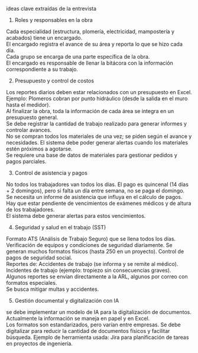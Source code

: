 
ideas clave extraídas de la entrevista
1. Roles y responsables en la obra

Cada especialidad (estructura, plomería, electricidad, mampostería y acabados) tiene un encargado.  
El encargado registra el avance de su área y reporta lo que se hizo cada día.  
Cada grupo se encarga de una parte específica de la obra.  
El encargado es responsable de llenar la bitácora con la información correspondiente a su trabajo.  


2. Presupuesto y control de costos

Los reportes diarios deben estar relacionados con un presupuesto en Excel.  
Ejemplo: Plomeros cobran por punto hidráulico (desde la salida en el muro hasta el medidor).  
Al finalizar la obra, toda la información de cada área se integra en un presupuesto general.  
Se debe registrar la cantidad de trabajo realizado para generar informes y controlar avances.  
No se compran todos los materiales de una vez; se piden según el avance y necesidades. 
El sistema debe poder generar alertas cuando los materiales estén próximos a agotarse.  
Se requiere una base de datos de materiales para gestionar pedidos y pagos parciales.  


3. Control de asistencia y pagos

No todos los trabajadores van todos los días. 
El pago es quincenal (14 días + 2 domingos), pero si falta un día entre semana, no se paga el domingo.  
Se necesita un informe de asistencia que influya en el cálculo de pagos.  
Hay que estar pendiente de vencimientos de exámenes médicos y de altura de los trabajadores.  
El sistema debe generar alertas para estos vencimientos.  


4. Seguridad y salud en el trabajo (SST)

Formato ATS (Análisis de Trabajo Seguro) que se llena todos los días.  
Verificación de equipos y condiciones de seguridad diariamente. 
Se generan muchos formatos físicos (hasta 250 en un proyecto). 
Control de pagos de seguridad social.  
Reportes de: Accidentes de trabajo (se informa y se remite al médico).  
Incidentes de trabajo (ejemplo: tropiezo sin consecuencias graves).    
Algunos reportes se envían directamente a la ARL, algunos por correo con formatos especiales.  
Se busca mitigar multas y accidentes.  


5. Gestión documental y digitalización con IA

se debe implementar un modelo de IA para la digitalización de documentos.
Actualmente la información se maneja en papel y en Excel.  
Los formatos son estandarizados, pero varían entre empresas. 
Se debe digitalizar para reducir la cantidad de documentos físicos y facilitar búsqueda. 
Ejemplo de herramienta usada: Jira para planificación de tareas en proyectos de ingeniería.  


